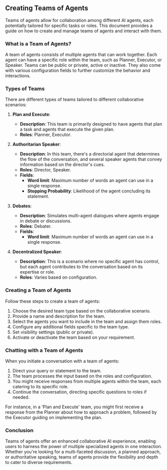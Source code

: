 ## Creating Teams of Agents

Teams of agents allow for collaboration among different AI agents, each potentially tailored for specific tasks or roles. This document provides a guide on how to create and manage teams of agents and interact with them.

### What is a Team of Agents?

A team of agents consists of multiple agents that can work together. Each agent can have a specific role within the team, such as Planner, Executor, or Speaker. Teams can be public or private, active or inactive. They also come with various configuration fields to further customize the behavior and interactions.

### Types of Teams

There are different types of teams tailored to different collaborative scenarios:

1. **Plan and Execute**:
    - **Description**: This team is primarily designed to have agents that plan a task and agents that execute the given plan.
    - **Roles**: Planner, Executor.

2. **Authoritarian Speaker**:
    - **Description**: In this team, there's a directorial agent that determines the flow of the conversation, and several speaker agents that convey information based on the director's cues.
    - **Roles**: Director, Speaker.
    - **Fields**:
        - **Word limit**: Maximum number of words an agent can use in a single response.
        - **Stopping Probability**: Likelihood of the agent concluding its statement.

3. **Debates**:
    - **Description**: Simulates multi-agent dialogues where agents engage in debate or discussions.
    - **Roles**: Debater.
    - **Fields**:
        - **Word limit**: Maximum number of words an agent can use in a single response.

4. **Decentralized Speaker**:
    - **Description**: This is a scenario where no specific agent has control, but each agent contributes to the conversation based on its expertise or role.
    - **Roles**: Varies based on configuration.

### Creating a Team of Agents

Follow these steps to create a team of agents:

1. Choose the desired team type based on the collaborative scenario.
2. Provide a name and description for the team.
3. Select the agents you want to include in the team and assign them roles.
4. Configure any additional fields specific to the team type.
5. Set visibility settings (public or private).
6. Activate or deactivate the team based on your requirement.

### Chatting with a Team of Agents

When you initiate a conversation with a team of agents:

1. Direct your query or statement to the team.
2. The team processes the input based on the roles and configuration.
3. You might receive responses from multiple agents within the team, each catering to its specific role.
4. Continue the conversation, directing specific questions to roles if needed.

For instance, in a 'Plan and Execute' team, you might first receive a response from the Planner about how to approach a problem, followed by the Executor guiding on implementing the plan.

### Conclusion

Teams of agents offer an enhanced collaborative AI experience, enabling users to harness the power of multiple specialized agents in one interaction. Whether you're looking for a multi-faceted discussion, a planned approach, or authoritative speaking, teams of agents provide the flexibility and depth to cater to diverse requirements.
